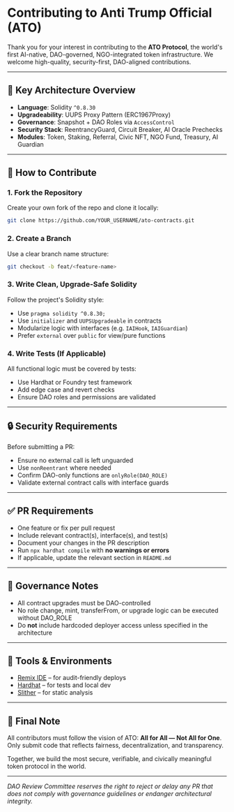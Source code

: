 # Contributing to Anti Trump Official (ATO)

Thank you for your interest in contributing to the **ATO Protocol**, the world's first AI-native, DAO-governed, NGO-integrated token infrastructure. We welcome high-quality, security-first, DAO-aligned contributions.

---

## 📌 Key Architecture Overview
- **Language**: Solidity `^0.8.30`
- **Upgradeability**: UUPS Proxy Pattern (ERC1967Proxy)
- **Governance**: Snapshot + DAO Roles via `AccessControl`
- **Security Stack**: ReentrancyGuard, Circuit Breaker, AI Oracle Prechecks
- **Modules**: Token, Staking, Referral, Civic NFT, NGO Fund, Treasury, AI Guardian

---

## 🚀 How to Contribute

### 1. Fork the Repository
Create your own fork of the repo and clone it locally:
```bash
git clone https://github.com/YOUR_USERNAME/ato-contracts.git
```

### 2. Create a Branch
Use a clear branch name structure:
```bash
git checkout -b feat/<feature-name>
```

### 3. Write Clean, Upgrade-Safe Solidity
Follow the project's Solidity style:
- Use `pragma solidity ^0.8.30;`
- Use `initializer` and `UUPSUpgradeable` in contracts
- Modularize logic with interfaces (e.g. `IAIHook`, `IAIGuardian`)
- Prefer `external` over `public` for view/pure functions

### 4. Write Tests (If Applicable)
All functional logic must be covered by tests:
- Use Hardhat or Foundry test framework
- Add edge case and revert checks
- Ensure DAO roles and permissions are validated

---

## 🔒 Security Requirements
Before submitting a PR:
- Ensure no external call is left unguarded
- Use `nonReentrant` where needed
- Confirm DAO-only functions are `onlyRole(DAO_ROLE)`
- Validate external contract calls with interface guards

---

## ✅ PR Requirements
- One feature or fix per pull request
- Include relevant contract(s), interface(s), and test(s)
- Document your changes in the PR description
- Run `npx hardhat compile` with **no warnings or errors**
- If applicable, update the relevant section in `README.md`

---

## 🧠 Governance Notes
- All contract upgrades must be DAO-controlled
- No role change, mint, transferFrom, or upgrade logic can be executed without DAO_ROLE
- Do **not** include hardcoded deployer access unless specified in the architecture

---

## 🧪 Tools & Environments
- [Remix IDE](https://remix.ethereum.org) – for audit-friendly deploys
- [Hardhat](https://hardhat.org) – for tests and local dev
- [Slither](https://github.com/crytic/slither) – for static analysis

---

## 🙏 Final Note
All contributors must follow the vision of ATO: **All for All — Not All for One**. Only submit code that reflects fairness, decentralization, and transparency.

Together, we build the most secure, verifiable, and civically meaningful token protocol in the world.

---

*DAO Review Committee reserves the right to reject or delay any PR that does not comply with governance guidelines or endanger architectural integrity.*
